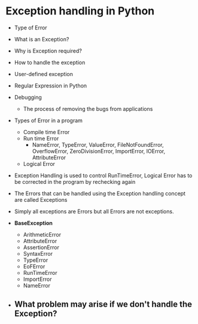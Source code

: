 # Exception handling in Python
  - Type of Error
  - What is an Exception?
  - Why is Exception required?
  - How to handle the exception
  - User-defined exception
  - Regular Expression in Python
- Debugging
  - The process of removing the bugs from applications
- Types of Error in a program
  - Compile time  Error
  - Run time Error
    - NameError, TypeError, ValueError, FileNotFoundError, OverflowError, ZeroDivisionError, ImportError, IOError, AttributeError 
  - Logical Error 
- Exception Handling is used to control RunTimeError, Logical Error has to be corrected in the program by rechecking again
- The Errors that can be handled using the Exception handling concept are called Exceptions

- Simply all exceptions are Errors but all Errors are not exceptions.
- **BaseException**
  - ArithmeticError
  - AttributeError
  - AssertionError
  - SyntaxError
  - TypeError
  - EoFError
  - RunTimeError
  - ImportError
  - NameError

- What problem may arise if we don't handle the Exception?
  - 
